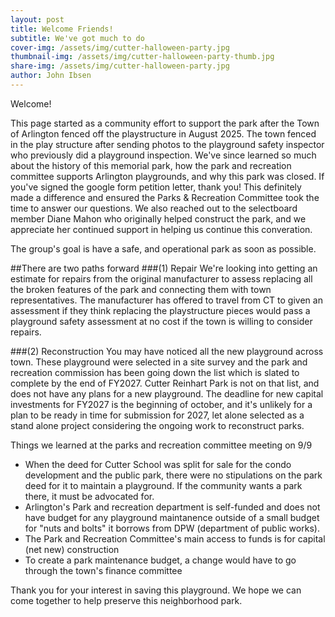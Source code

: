 ```yaml
---
layout: post
title: Welcome Friends!
subtitle: We've got much to do
cover-img: /assets/img/cutter-halloween-party.jpg
thumbnail-img: /assets/img/cutter-halloween-party-thumb.jpg
share-img: /assets/img/cutter-halloween-party.jpg
author: John Ibsen
---
```


Welcome!

This page started as a community effort to support the park after the Town of Arlington fenced off the playstructure in August 2025. The town fenced in the play structure after sending photos to the playground safety inspector who previously did a playground inspection. We've since learned so much about the history of this memorial park, how the park and recreation committee supports Arlington playgrounds, and why this park was closed. If you've signed the google form petition letter, thank you! This definitely made a difference and ensured the Parks & Recreation Committee took the time to answer our questions. We also reached out to the selectboard member Diane Mahon who originally helped construct the park, and we appreciate her continued support in helping us continue this converation.

The group's goal is have a safe, and operational park as soon as possible.

##There are two paths forward
###(1) Repair
We're looking into getting an estimate for repairs from the original manufacturer to assess replacing all the broken features of the park and connecting them with town representatives. The manufacturer has offered to travel from CT to given an assessment if they think replacing the playstructure pieces would pass a playground safety assessment at no cost if the town is willing to consider repairs.

###(2) Reconstruction
You may have noticed all the new playground across town. These playground were selected in a site survey and the park and recreation commission has been going down the list which is slated to complete by the end of FY2027. Cutter Reinhart Park is not on that list, and does not have any plans for a new playground. The deadline for new capital investments for FY2027 is the beginning of october, and it's unlikely for a plan to be ready in time for submission for 2027, let alone selected as a stand alone project considering the ongoing work to reconstruct parks.

Things we learned at the parks and recreation committee meeting on 9/9
* When the deed for Cutter School was split for sale for the condo development and the public park, there were no stipulations on the park deed for it to maintain a playground. If the community wants a park there, it must be advocated for.
* Arlington's Park and recreation department is self-funded and does not have budget for any playground maintanence outside of a small budget for "nuts and bolts" it borrows from DPW (department of public works).
* The Park and Recreation Committee's main access to funds is for capital (net new) construction
* To create a park maintenance budget, a change would have to go through the town's finance committee

Thank you for your interest in saving this playground. We hope we can come together to help preserve this neighborhood park.


